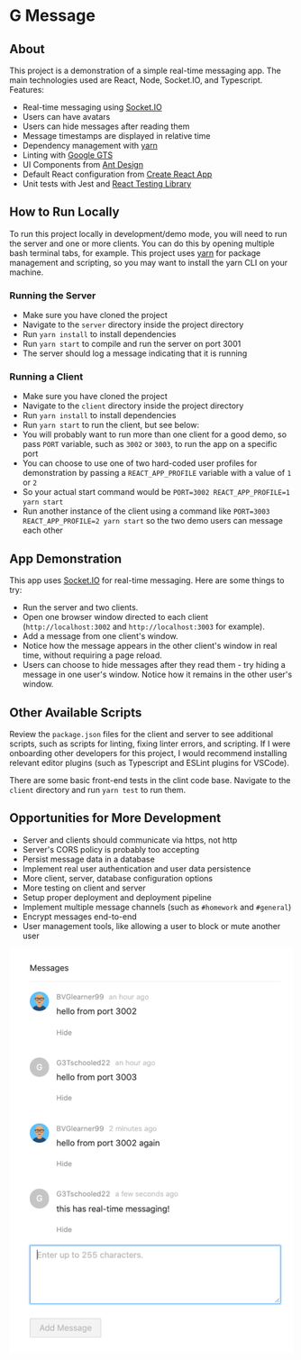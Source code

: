 # G Message

## About
This project is a demonstration of a simple real-time messaging app. The main technologies used are React, Node, Socket.IO, and Typescript. Features:
* Real-time messaging using [Socket.IO](https://socket.io/)
* Users can have avatars
* Users can hide messages after reading them
* Message timestamps are displayed in relative time
* Dependency management with [yarn](https://yarnpkg.com/)
* Linting with [Google GTS](https://github.com/google/gts)
* UI Components from [Ant Design](https://ant.design/)
* Default React configuration from [Create React App](https://create-react-app.dev/)
* Unit tests with Jest and [React Testing Library](https://testing-library.com/docs/react-testing-library/intro/)

## How to Run Locally
To run this project locally in development/demo mode, you will need to run the server and one or more clients. You can do this by opening multiple bash terminal tabs, for example. This project uses [yarn](https://yarnpkg.com/) for package management and scripting, so you may want to install the yarn CLI on your machine.

### Running the Server
* Make sure you have cloned the project
* Navigate to the `server` directory inside the project directory
* Run `yarn install` to install dependencies
* Run `yarn start` to compile and run the server on port 3001
* The server should log a message indicating that it is running

### Running a Client
* Make sure you have cloned the project
* Navigate to the `client` directory inside the project directory
* Run `yarn install` to install dependencies
* Run `yarn start` to run the client, but see below:
* You will probably want to run more than one client for a good demo, so pass `PORT` variable, such as `3002` or `3003`, to run the app on a specific port
* You can choose to use one of two hard-coded user profiles for demonstration by passing a `REACT_APP_PROFILE` variable with a value of `1` or `2`
* So your actual start command would be `PORT=3002 REACT_APP_PROFILE=1 yarn start`
* Run another instance of the client using a command like `PORT=3003 REACT_APP_PROFILE=2 yarn start` so the two demo users can message each other

## App Demonstration
This app uses [Socket.IO](https://socket.io/) for real-time messaging. Here are some things to try:
* Run the server and two clients.
* Open one browser window directed to each client (`http://localhost:3002` and `http://localhost:3003` for example).
* Add a message from one client's window.
* Notice how the message appears in the other client's window in real time, without requiring a page reload.
* Users can choose to hide messages after they read them - try hiding a message in one user's window. Notice how it remains in the other user's window.

## Other Available Scripts
Review the `package.json` files for the client and server to see additional scripts, such as scripts for linting, fixing linter errors, and scripting. If I were onboarding other developers for this project, I would recommend installing relevant editor plugins (such as Typescript and ESLint plugins for VSCode).

There are some basic front-end tests in the clint code base. Navigate to the `client` directory and run `yarn test` to run them.

## Opportunities for More Development
* Server and clients should communicate via https, not http
* Server's CORS policy is probably too accepting
* Persist message data in a database
* Implement real user authentication and user data persistence
* More client, server, database configuration options
* More testing on client and server
* Setup proper deployment and deployment pipeline
* Implement multiple message channels (such as `#homework` and `#general`)
* Encrypt messages end-to-end
* User management tools, like allowing a user to block or mute another user

![Screenshot](screenshot1.png)
